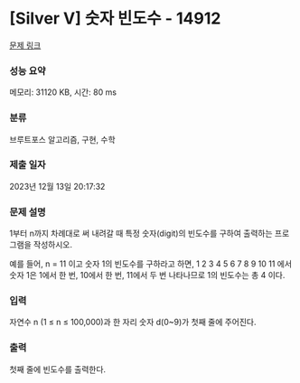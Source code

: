 # [Silver V] 숫자 빈도수 - 14912 

[문제 링크](https://www.acmicpc.net/problem/14912) 

### 성능 요약

메모리: 31120 KB, 시간: 80 ms

### 분류

브루트포스 알고리즘, 구현, 수학

### 제출 일자

2023년 12월 13일 20:17:32

### 문제 설명

<p>1부터 n까지 차례대로 써 내려갈 때 특정 숫자(digit)의 빈도수를 구하여 출력하는 프로그램을 작성하시오.</p>

<p>예를 들어, n = 11 이고 숫자 1의 빈도수를 구하라고 하면, 1 2 3 4 5 6 7 8 9 10 11 에서 숫자 1은 1에서 한 번, 10에서 한 번, 11에서 두 번 나타나므로 1의 빈도수는 총 4 이다.</p>

### 입력 

 <p>자연수 n (1 ≤ n ≤ 100,000)과 한 자리 숫자 d(0~9)가 첫째 줄에 주어진다.</p>

### 출력 

 <p>첫째 줄에 빈도수를 출력한다.</p>

